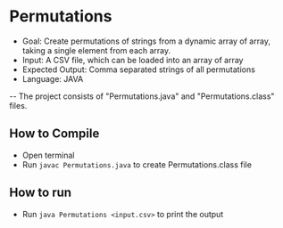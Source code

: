 # Permutations

- Goal: Create permutations of strings from a dynamic array of array, taking a single element from each array.
- Input: A CSV file, which can be loaded into an array of array
- Expected Output: Comma separated strings of all permutations
- Language: JAVA

-- The project consists of "Permutations.java" and "Permutations.class" files.
## How to Compile
- Open terminal
- Run `javac Permutations.java` to create Permutations.class file

## How to run
- Run `java Permutations <input.csv>` to print the output
